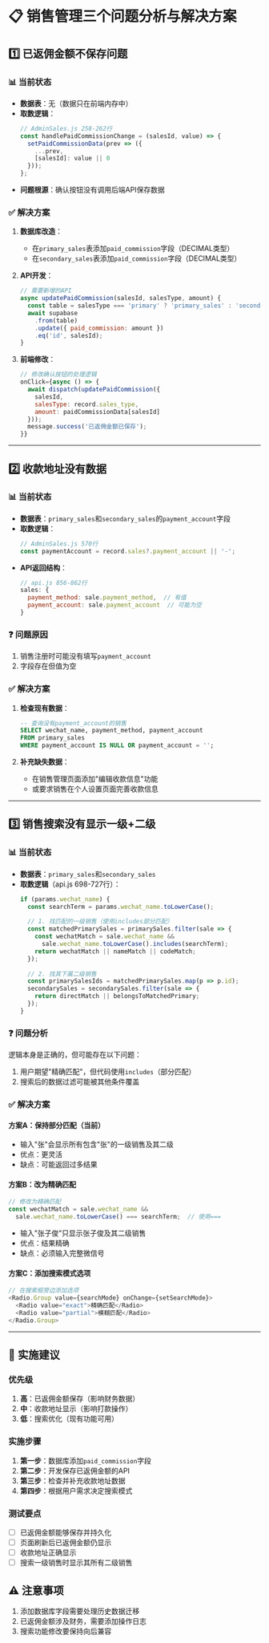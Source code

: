 # 📋 销售管理三个问题分析与解决方案

## 1️⃣ 已返佣金额不保存问题

### 📊 当前状态
- **数据表**：无（数据只在前端内存中）
- **取数逻辑**：
  ```javascript
  // AdminSales.js 258-262行
  const handlePaidCommissionChange = (salesId, value) => {
    setPaidCommissionData(prev => ({
      ...prev,
      [salesId]: value || 0
    }));
  };
  ```
- **问题根源**：确认按钮没有调用后端API保存数据

### ✅ 解决方案
1. **数据库改造**：
   - 在`primary_sales`表添加`paid_commission`字段（DECIMAL类型）
   - 在`secondary_sales`表添加`paid_commission`字段（DECIMAL类型）

2. **API开发**：
   ```javascript
   // 需要新增的API
   async updatePaidCommission(salesId, salesType, amount) {
     const table = salesType === 'primary' ? 'primary_sales' : 'secondary_sales';
     await supabase
       .from(table)
       .update({ paid_commission: amount })
       .eq('id', salesId);
   }
   ```

3. **前端修改**：
   ```javascript
   // 修改确认按钮的处理逻辑
   onClick={async () => {
     await dispatch(updatePaidCommission({
       salesId,
       salesType: record.sales_type,
       amount: paidCommissionData[salesId]
     }));
     message.success('已返佣金额已保存');
   }}
   ```

---

## 2️⃣ 收款地址没有数据

### 📊 当前状态
- **数据表**：`primary_sales`和`secondary_sales`的`payment_account`字段
- **取数逻辑**：
  ```javascript
  // AdminSales.js 570行
  const paymentAccount = record.sales?.payment_account || '-';
  ```
- **API返回结构**：
  ```javascript
  // api.js 856-862行
  sales: {
    payment_method: sale.payment_method,  // 有值
    payment_account: sale.payment_account  // 可能为空
  }
  ```

### ❓ 问题原因
1. 销售注册时可能没有填写`payment_account`
2. 字段存在但值为空

### ✅ 解决方案
1. **检查现有数据**：
   ```sql
   -- 查询没有payment_account的销售
   SELECT wechat_name, payment_method, payment_account 
   FROM primary_sales 
   WHERE payment_account IS NULL OR payment_account = '';
   ```

2. **补充缺失数据**：
   - 在销售管理页面添加"编辑收款信息"功能
   - 或要求销售在个人设置页面完善收款信息

---

## 3️⃣ 销售搜索没有显示一级+二级

### 📊 当前状态
- **数据表**：`primary_sales`和`secondary_sales`
- **取数逻辑**（api.js 698-727行）：
  ```javascript
  if (params.wechat_name) {
    const searchTerm = params.wechat_name.toLowerCase();
    
    // 1. 找匹配的一级销售（使用includes部分匹配）
    const matchedPrimarySales = primarySales.filter(sale => {
      const wechatMatch = sale.wechat_name && 
        sale.wechat_name.toLowerCase().includes(searchTerm);
      return wechatMatch || nameMatch || codeMatch;
    });
    
    // 2. 找其下属二级销售
    const primarySalesIds = matchedPrimarySales.map(p => p.id);
    secondarySales = secondarySales.filter(sale => {
      return directMatch || belongsToMatchedPrimary;
    });
  }
  ```

### ❓ 问题分析
逻辑本身是正确的，但可能存在以下问题：
1. 用户期望"精确匹配"，但代码使用`includes`（部分匹配）
2. 搜索后的数据过滤可能被其他条件覆盖

### ✅ 解决方案

#### 方案A：保持部分匹配（当前）
- 输入"张"会显示所有包含"张"的一级销售及其二级
- 优点：更灵活
- 缺点：可能返回过多结果

#### 方案B：改为精确匹配
```javascript
// 修改为精确匹配
const wechatMatch = sale.wechat_name && 
  sale.wechat_name.toLowerCase() === searchTerm;  // 使用===
```
- 输入"张子俊"只显示张子俊及其二级销售
- 优点：结果精确
- 缺点：必须输入完整微信号

#### 方案C：添加搜索模式选项
```javascript
// 在搜索框旁边添加选项
<Radio.Group value={searchMode} onChange={setSearchMode}>
  <Radio value="exact">精确匹配</Radio>
  <Radio value="partial">模糊匹配</Radio>
</Radio.Group>
```

---

## 📝 实施建议

### 优先级
1. **高**：已返佣金额保存（影响财务数据）
2. **中**：收款地址显示（影响打款操作）
3. **低**：搜索优化（现有功能可用）

### 实施步骤
1. **第一步**：数据库添加`paid_commission`字段
2. **第二步**：开发保存已返佣金额的API
3. **第三步**：检查并补充收款地址数据
4. **第四步**：根据用户需求决定搜索模式

### 测试要点
- [ ] 已返佣金额能够保存并持久化
- [ ] 页面刷新后已返佣金额仍显示
- [ ] 收款地址正确显示
- [ ] 搜索一级销售时显示其所有二级销售

## ⚠️ 注意事项
1. 添加数据库字段需要处理历史数据迁移
2. 已返佣金额涉及财务，需要添加操作日志
3. 搜索功能修改要保持向后兼容

